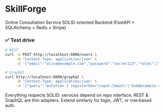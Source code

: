 # SkillForge
Online Consultation Service
SOLID-oriented Backend (FastAPI × SQLAlchemy × Redis × Stripe)

### ✅ Test drive
```bash
# REST
curl -X POST http://localhost:8000/users \
     -H "Content-Type: application/json" \
     -d '{"email":"alice@example.com","password":"secret123","roles":["STUDENT","TEACHER"]}'

# GraphQL
curl http://localhost:8000/graphql \
     -H 'Content-Type: application/json' \
     -d '{"query":"mutation { registerUser(input:{email:\"bob@example.com\",password:\"secret123\",roles:[TEACHER]}){id email profiles{role isDefault}} }"}'
```

Everything respects SOLID: services depend on repo interface; REST & GraphQL are thin adapters.  Extend similarly for login, JWT, or role‑based auth.
